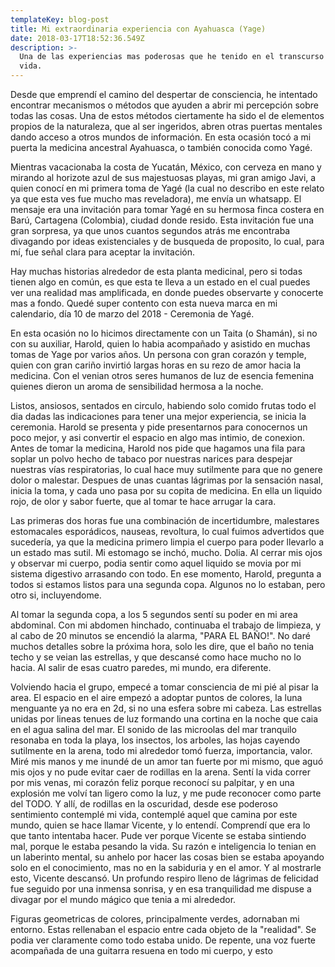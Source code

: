 ```yaml
---
templateKey: blog-post
title: Mi extraordinaria experiencia con Ayahuasca (Yage)
date: 2018-03-17T18:52:36.549Z
description: >-
  Una de las experiencias mas poderosas que he tenido en el transcurso de esta
  vida.
---
```

Desde que emprendí el camino del despertar de consciencia, he intentado encontrar mecanismos o métodos que ayuden a abrir mi percepción sobre todas las cosas. Una de estos métodos ciertamente ha sido el de elementos propios de la naturaleza, que al ser ingeridos, abren otras puertas mentales dando acceso a otros mundos de información. En esta ocasión tocó a mi puerta la medicina ancestral Ayahuasca, o también conocida como Yagé.



Mientras vacacionaba la costa de Yucatán, México, con cerveza en mano y mirando al horizote azul de sus majestuosas playas, mi gran amigo Javi, a quien conocí en mi primera toma de Yagé (la cual no describo en este relato ya que esta ves fue mucho mas reveladora), me envía un whatsapp. El mensaje era una invitación para tomar Yagé en su hermosa finca costera en Barú, Cartagena (Colombia), ciudad donde resido. Esta invitación fue una gran sorpresa, ya que unos cuantos segundos atrás me encontraba divagando por ideas existenciales y de busqueda de proposito, lo cual, para mí, fue señal clara para aceptar la invitación.



Hay muchas historias alrededor de esta planta medicinal, pero si todas tienen algo en común, es que esta te lleva a un estado en el cual puedes ver una realidad mas amplificada, en donde puedes observarte y conocerte mas a fondo. Quedé super contento con esta nueva marca en mi calendario, día 10 de marzo del 2018 - Ceremonia de Yagé.



En esta ocasión no lo hicimos directamente con un Taita (o Shamán), si no con su auxiliar, Harold, quien lo habia acompañado y asistido en muchas tomas de Yage por varios años. Un persona con gran corazón y temple, quien con gran cariño invirtió largas horas en su rezo de amor hacia la medicina. Con el venian otros seres humanos de luz de esencia femenina quienes dieron un aroma de sensibilidad hermosa a la noche.



Listos, ansiosos, sentados en circulo, habiendo solo comido frutas todo el dia dadas las indicaciones para tener una mejor experiencia, se inicia la ceremonia. Harold se presenta y pide presentarnos para conocernos un poco mejor, y asi convertir el espacio en algo mas intimio, de conexion. Antes de tomar la medicina, Harold nos pide que hagamos una fila para soplar un polvo hecho de tabaco por nuestras narices para despejar nuestras vías respiratorias, lo cual hace muy sutilmente para que no genere dolor o malestar. Despues de unas cuantas lágrimas por la sensación nasal, inicia la toma, y cada uno pasa por su copita de medicina. En ella un liquido rojo, de olor y sabor fuerte, que al tomar te hace arrugar la cara. 



Las primeras dos horas fue una combinación de incertidumbre, malestares estomacales esporádicos, nauseas, revoltura, lo cual fuimos advertidos que sucedería, ya que la medicina primero limpia el cuerpo para poder llevarlo a un estado mas sutil. Mi estomago se inchó, mucho. Dolia. Al cerrar mis ojos y observar mi cuerpo, podia sentir como aquel liquido se movia por mi sistema digestivo arrasando con todo. En ese momento, Harold, pregunta a todos si estamos listos para una segunda copa. Algunos no lo estaban, pero otro si, incluyendome.



Al tomar la segunda copa, a los 5 segundos sentí su poder en mi area abdominal. Con mi abdomen hinchado, continuaba el trabajo de limpieza, y al cabo de 20 minutos se encendió la alarma, "PARA EL BAÑO!". No daré muchos detalles sobre la próxima hora, solo les dire, que el baño no tenia techo y se veian las estrellas, y que descansé como hace mucho no lo hacia. Al salir de esas cuatro paredes, mi mundo, era diferente. 



Volviendo hacia el grupo, empecé a tomar consciencia de mi pié al pisar la area. El espacio en el aire empezó a adoptar puntos de colores, la luna menguante ya no era en 2d, si no una esfera sobre mi cabeza. Las estrellas unidas por lineas tenues de luz formando una cortina en la noche que caia en el agua salina del mar. El sonido de las microolas del mar tranquilo resonaba en toda la playa, los insectos, los arboles, las hojas cayendo sutilmente en la arena, todo mi alrededor tomó fuerza, importancia, valor. Miré mis manos y me inundé de un amor tan fuerte por mi mismo, que aguó mis ojos y no pude evitar caer de rodillas en la arena. Sentí la vida correr por mis venas, mi corazón feliz porque reconocí su palpitar, y en una explosión me volví tan ligero como la luz, y me pude reconocer como parte del TODO. Y allí, de rodillas en la oscuridad, desde ese poderoso sentimiento contemplé mi vida, contemplé aquel que camina por este mundo, quien se hace llamar Vicente, y lo entendí. Comprendí que era lo que tanto intentaba hacer. Pude ver porque Vicente se estaba sintiendo mal, porque le estaba pesando la vida. Su razón e inteligencia lo tenian en un laberinto mental, su anhelo por hacer las cosas bien se estaba apoyando solo en el conocimiento, mas no en la sabiduria y en el amor. Y al mostrarle esto, Vicente descansó. Un profundo respiro lleno de lágrimas de felicidad fue seguido por una inmensa sonrisa, y en esa tranquilidad me dispuse a divagar por el mundo mágico que tenia a mi alrededor.



Figuras geometricas de colores, principalmente verdes, adornaban mi entorno. Estas rellenaban el espacio entre cada objeto de la "realidad". Se podia ver claramente como todo estaba unido. De repente, una voz fuerte acompañada de una guitarra resuena en todo mi cuerpo, y esto
